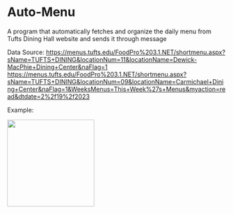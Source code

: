 # Auto-Menu

A program that automatically fetches and organize the daily menu from Tufts Dining Hall website and sends it through message

Data Source: 
https://menus.tufts.edu/FoodPro%203.1.NET/shortmenu.aspx?sName=TUFTS+DINING&locationNum=11&locationName=Dewick-MacPhie+Dining+Center&naFlag=1
https://menus.tufts.edu/FoodPro%203.1.NET/shortmenu.aspx?sName=TUFTS+DINING&locationNum=09&locationName=Carmichael+Dining+Center&naFlag=1&WeeksMenus=This+Week%27s+Menus&myaction=read&dtdate=2%2f19%2f2023

Example: 

<img src="https://user-images.githubusercontent.com/90101497/217742789-42c601e0-14d0-4e91-8943-464ac443a8a5.png" width="200">
